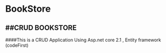# BookStore
##CRUD BOOKSTORE
--------------------
####This is a CRUD Application Using Asp.net core 2.1 , Entity framework (codeFirst)
